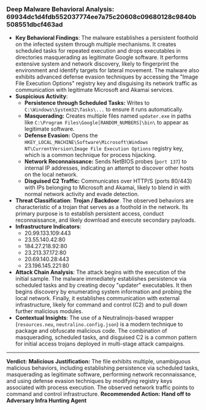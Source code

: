 ### Deep Malware Behavioral Analysis: 69934dc1d4fdb552037774ee7a75c20608c09680128c9840b508551dbcf463ad
- **Key Behavioral Findings**: The malware establishes a persistent foothold on the infected system through multiple mechanisms. It creates scheduled tasks for repeated execution and drops executables in directories masquerading as legitimate Google software. It performs extensive system and network discovery, likely to fingerprint the environment and identify targets for lateral movement. The malware also exhibits advanced defense evasion techniques by accessing the "Image File Execution Options" registry key and disguising its network traffic as communication with legitimate Microsoft and Akamai services.
- **Suspicious Activity**: 
    - **Persistence through Scheduled Tasks:** Writes to `C:\Windows\System32\Tasks\...` to ensure it runs automatically.
    - **Masquerading:** Creates multiple files named `updater.exe` in paths like `C:\Program Files\Google[RANDOM_NUMBERS]\bin\` to appear as legitimate software.
    - **Defense Evasion:** Opens the `HKEY_LOCAL_MACHINE\Software\Microsoft\Windows NT\CurrentVersion\Image File Execution Options` registry key, which is a common technique for process hijacking.
    - **Network Reconnaissance:** Sends NetBIOS probes (`port 137`) to internal IP addresses, indicating an attempt to discover other hosts on the local network.
    - **Disguised C2 Traffic:** Communicates over HTTP/S (ports 80/443) with IPs belonging to Microsoft and Akamai, likely to blend in with normal network activity and evade detection.
- **Threat Classification**: **Trojan / Backdoor**. The observed behaviors are characteristic of a trojan that serves as a foothold in the network. Its primary purpose is to establish persistent access, conduct reconnaissance, and likely download and execute secondary payloads.
- **Infrastructure Indicators**:
    - 20.99.133.109:443
    - 23.55.140.42:80
    - 184.27.218.92:80
    - 23.213.37.172:80
    - 20.69.140.28:443
    - 23.196.145.221:80
- **Attack Chain Analysis**: The attack begins with the execution of the initial sample. The malware immediately establishes persistence via scheduled tasks and by creating decoy "updater" executables. It then begins discovery by enumerating system information and probing the local network. Finally, it establishes communication with external infrastructure, likely for command and control (C2) and to pull down further malicious modules.
- **Contextual Insights**: The use of a Neutralinojs-based wrapper (`resources.neu`, `neutralino.config.json`) is a modern technique to package and obfuscate malicious code. The combination of masquerading, scheduled tasks, and disguised C2 is a common pattern for initial access trojans deployed in multi-stage attack campaigns.
-----
**Verdict:** **Malicious**
**Justification:** The file exhibits multiple, unambiguous malicious behaviors, including establishing persistence via scheduled tasks, masquerading as legitimate software, performing network reconnaissance, and using defense evasion techniques by modifying registry keys associated with process execution. The observed network traffic points to command and control infrastructure.
**Recommended Action:** **Hand off to Adversary Infra Hunting Agent**